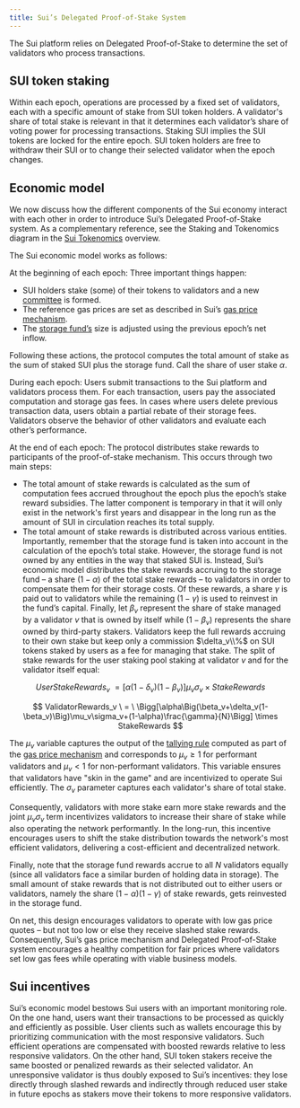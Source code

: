 ```yaml
---
title: Sui’s Delegated Proof-of-Stake System
---
```


The Sui platform relies on Delegated Proof-of-Stake to determine the set of validators who process transactions. 

## SUI token staking

Within each epoch, operations are processed by a fixed set of validators, each with a specific amount of stake from SUI token holders. A validator's share of total stake is relevant in that it determines each validator’s share of voting power for processing transactions. Staking SUI implies the SUI tokens are locked for the entire epoch. SUI token holders are free to withdraw their SUI or to change their selected validator when the epoch changes.

## Economic model

We now discuss how the different components of the Sui economy interact with each other in order to introduce Sui’s Delegated Proof-of-Stake system. As a complementary reference, see the Staking and Tokenomics diagram in the [Sui Tokenomics](../tokenomics/index.md) overview.

The Sui economic model works as follows:

At the beginning of each epoch: Three important things happen:
 * SUI holders stake (some) of their tokens to validators and a new [committee](../architecture/validators#committees) is formed. 
 * The reference gas prices are set as described in Sui’s [gas price mechanism](gas-pricing.md).
 * The [storage fund’s](storage-fund.md) size is adjusted using the previous epoch’s net inflow.
  
Following these actions, the protocol computes the total amount of stake as the sum of staked SUI plus the storage fund. Call the share of user stake $\alpha$.

During each epoch: Users submit transactions to the Sui platform and validators process them. For each transaction, users pay the associated computation and storage gas fees. In cases where users delete previous transaction data, users obtain a partial rebate of their storage fees. Validators observe the behavior of other validators and evaluate each other’s performance.

At the end of each epoch: The protocol distributes stake rewards to participants of the proof-of-stake mechanism. This occurs through two main steps:
 *  The total amount of stake rewards is calculated as the sum of computation fees accrued throughout the epoch plus the epoch’s stake reward subsidies. The latter component is temporary in that it will only exist in the network's first years and disappear in the long run as the amount of SUI in circulation reaches its total supply.
 *  The total amount of stake rewards is distributed across various entities. Importantly, remember that the storage fund is taken into account in the calculation of the epoch’s total stake. However, the storage fund is not owned by any entities in the way that staked SUI is. Instead, Sui’s economic model distributes the stake rewards accruing to the storage fund  – a share $(1-\alpha)$ of the total stake rewards – to validators in order to compensate them for their storage costs. Of these rewards, a share $\gamma$ is paid out to validators while the remaining $(1-\gamma)$ is used to reinvest in the fund’s capital. Finally, let $\beta_v$ represent the share of stake managed by a validator $v$ that is owned by itself while $(1-\beta_v)$ represents the share owned by third-party stakers. Validators keep the full rewards accruing to their own stake but keep only a commission $\delta_v\\%$ on SUI tokens staked by users as a fee for managing that stake. The split of stake rewards for the user staking pool staking at validator $v$ and for the validator itself equal: 

$$ UserStakeRewards_v \ = \Big[ \alpha(1-\delta_v)(1-\beta_v)\Big]\mu_v\sigma_v \times StakeRewards $$

$$ ValidatorRewards_v \ = \ \Bigg[\alpha\Big(\beta_v+\delta_v(1-\beta_v)\Big)\mu_v\sigma_v+(1-\alpha)\frac{\gamma}{N}\Bigg] \times StakeRewards $$

The $\mu_v$ variable captures the output of the [tallying rule](gas-pricing.md#tallying-rule) computed as part of the [gas price mechanism](gas-pricing.md) and corresponds to $\mu_v\geq1$ for performant validators and $\mu_v<1$ for non-performant validators. This variable ensures that validators have "skin in the game" and are incentivized to operate Sui efficiently. The $\sigma_v$ parameter captures each validator's share of total stake. 

Consequently, validators with more stake earn more stake rewards and the joint $\mu_v\sigma_v$ term incentivizes validators to increase their share of stake while also operating the network performantly. In the long-run, this incentive encourages users to shift the stake distribution towards the network's most efficient validators, delivering a cost-efficient and decentralized network.

Finally, note that the storage fund rewards accrue to all $N$ validators equally (since all validators face a similar burden of holding data in storage). The small amount of stake rewards that is not distributed out to either users or validators, namely the share $(1-\alpha)(1-\gamma)$ of stake rewards, gets reinvested in the storage fund.

On net, this design encourages validators to operate with low gas price quotes – but not too low or else they receive slashed stake rewards. Consequently, Sui’s gas price mechanism and Delegated Proof-of-Stake system encourages a healthy competition for fair prices where validators set low gas fees while operating with viable business models.

## Sui incentives

Sui’s economic model bestows Sui users with an important monitoring role. On the one hand, users want their transactions to be processed as quickly and efficiently as possible. User clients such as wallets encourage this by prioritizing communication with the most responsive validators. Such efficient operations are compensated with boosted rewards relative to less responsive validators. On the other hand, SUI token stakers receive the same boosted or penalized rewards as their selected validator. An unresponsive validator is thus doubly exposed to Sui’s incentives: they lose directly through slashed rewards and indirectly through reduced user stake in future epochs as stakers move their tokens to more responsive validators.
